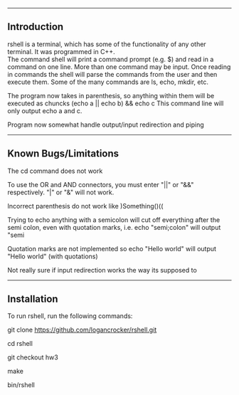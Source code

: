 -----------------------
Introduction
-----------------------
rshell is a terminal, which has some of the functionality of any other terminal. It was programmed in C++.  
The command shell will print a command prompt (e.g. $) and read in a command on one line. More than one command 
may be input.  Once reading in commands the shell will parse the commands from the user and then execute them. 
Some of the many commands are ls, echo, mkdir, etc.

The program now takes in parenthesis, so anything within them will be executed as chuncks 
	(echo a ||  echo b) && echo c
	This command line will only output echo a and c.
	
Program now somewhat handle output/input redirection and piping

-----------------------
Known Bugs/Limitations
-----------------------
The cd command does not work

To use the OR and AND connectors, you must enter "||" or "&&" respectively. "|" or "&" will not work.

Incorrect parenthesis do not work like )Something()((

Trying to echo anything with a semicolon will cut off everything after the semi colon, even with quotation marks, i.e. echo "semi;colon" will output "semi
	
Quotation marks are not implemented so echo "Hello world" will output "Hello world" (with quotations)

Not really sure if input redirection works the way its supposed to

-----------------------
Installation
-----------------------
To run rshell, run the following commands:

git clone https://github.com/logancrocker/rshell.git

cd rshell

git checkout hw3

make

bin/rshell
